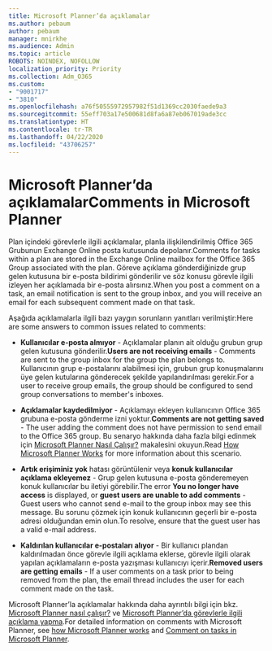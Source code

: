 ```yaml
---
title: Microsoft Planner’da açıklamalar
ms.author: pebaum
author: pebaum
manager: mnirkhe
ms.audience: Admin
ms.topic: article
ROBOTS: NOINDEX, NOFOLLOW
localization_priority: Priority
ms.collection: Adm_O365
ms.custom:
- "9001717"
- "3810"
ms.openlocfilehash: a76f50555972957982f51d1369cc2030faede9a3
ms.sourcegitcommit: 55eff703a17e500681d8fa6a87eb067019ade3cc
ms.translationtype: HT
ms.contentlocale: tr-TR
ms.lasthandoff: 04/22/2020
ms.locfileid: "43706257"
---
```

# <a name="comments-in-microsoft-planner"></a><span data-ttu-id="bc606-102">Microsoft Planner’da açıklamalar</span><span class="sxs-lookup"><span data-stu-id="bc606-102">Comments in Microsoft Planner</span></span>

<span data-ttu-id="bc606-103">Plan içindeki görevlerle ilgili açıklamalar, planla ilişkilendirilmiş Office 365 Grubunun Exchange Online posta kutusunda depolanır.</span><span class="sxs-lookup"><span data-stu-id="bc606-103">Comments for tasks within a plan are stored in the Exchange Online mailbox for the Office 365 Group associated with the plan.</span></span>  <span data-ttu-id="bc606-104">Göreve açıklama gönderdiğinizde grup gelen kutusuna bir e-posta bildirimi gönderilir ve söz konusu görevle ilgili izleyen her açıklamada bir e-posta alırsınız.</span><span class="sxs-lookup"><span data-stu-id="bc606-104">When you post a comment on a task, an email notification is sent to the group inbox, and you will receive an email for each subsequent comment made on that task.</span></span>

<span data-ttu-id="bc606-105">Aşağıda açıklamalarla ilgili bazı yaygın sorunların yanıtları verilmiştir:</span><span class="sxs-lookup"><span data-stu-id="bc606-105">Here are some answers to common issues related to comments:</span></span>

- <span data-ttu-id="bc606-106">**Kullanıcılar e-posta almıyor** - Açıklamalar planın ait olduğu grubun grup gelen kutusuna gönderilir.</span><span class="sxs-lookup"><span data-stu-id="bc606-106">**Users are not receiving emails** - Comments are sent to the group inbox for the group the plan belongs to.</span></span> <span data-ttu-id="bc606-107">Kullanıcının grup e-postalarını alabilmesi için, grubun grup konuşmalarını üye gelen kutularına gönderecek şekilde yapılandırılması gerekir.</span><span class="sxs-lookup"><span data-stu-id="bc606-107">For a user to receive group emails, the group should be configured to send group conversations to member's inboxes.</span></span>

- <span data-ttu-id="bc606-108">**Açıklamalar kaydedilmiyor** -  Açıklamayı ekleyen kullanıcının Office 365 grubuna e-posta gönderme izni yoktur.</span><span class="sxs-lookup"><span data-stu-id="bc606-108">**Comments are not getting saved** -  The user adding the comment does not have permission to send email to the Office 365 group.</span></span> <span data-ttu-id="bc606-109">Bu senaryo hakkında daha fazla bilgi edinmek için [Microsoft Planner Nasıl Çalışır?](https://techcommunity.microsoft.com/t5/planner-blog/how-microsoft-planner-works/ba-p/1214736) makalesini okuyun.</span><span class="sxs-lookup"><span data-stu-id="bc606-109">Read [How Microsoft Planner Works](https://techcommunity.microsoft.com/t5/planner-blog/how-microsoft-planner-works/ba-p/1214736) for more information about this scenario.</span></span>

- <span data-ttu-id="bc606-110">**Artık erişiminiz yok** hatası görüntülenir veya **konuk kullanıcılar açıklama ekleyemez** - Grup gelen kutusuna e-posta gönderemeyen konuk kullanıcılar bu iletiyi görebilir.</span><span class="sxs-lookup"><span data-stu-id="bc606-110">The error **You no longer have access** is displayed, or **guest users are unable to add comments** - Guest users who cannot send e-mail to the group inbox may see this message.</span></span> <span data-ttu-id="bc606-111">Bu sorunu çözmek için konuk kullanıcının geçerli bir e-posta adresi olduğundan emin olun.</span><span class="sxs-lookup"><span data-stu-id="bc606-111">To resolve, ensure that the guest user has a valid e-mail address.</span></span>

- <span data-ttu-id="bc606-112">**Kaldırılan kullanıcılar e-postaları alıyor** -  Bir kullanıcı plandan kaldırılmadan önce görevle ilgili açıklama eklerse, görevle ilgili olarak yapılan açıklamaların e-posta yazışması kullanıcıyı içerir.</span><span class="sxs-lookup"><span data-stu-id="bc606-112">**Removed users are getting emails** -  If a user comments on a task prior to being removed from the plan, the email thread includes the user for each comment made on the task.</span></span>

<span data-ttu-id="bc606-113">Microsoft Planner’la açıklamalar hakkında daha ayrıntılı bilgi için bkz. [Microsoft Planner nasıl çalışır?](https://techcommunity.microsoft.com/t5/planner-blog/how-microsoft-planner-works/ba-p/1214736) ve [Microsoft Planner’da görevlerle ilgili açıklama yapma](https://support.microsoft.com/office/comment-on-tasks-in-microsoft-planner-fd4aedde-7785-4cd0-96ee-122fbc9140e1).</span><span class="sxs-lookup"><span data-stu-id="bc606-113">For detailed information on comments with Microsoft Planner, see [how Microsoft Planner works](https://techcommunity.microsoft.com/t5/planner-blog/how-microsoft-planner-works/ba-p/1214736) and [Comment on tasks in Microsoft Planner](https://support.microsoft.com/office/comment-on-tasks-in-microsoft-planner-fd4aedde-7785-4cd0-96ee-122fbc9140e1).</span></span>
